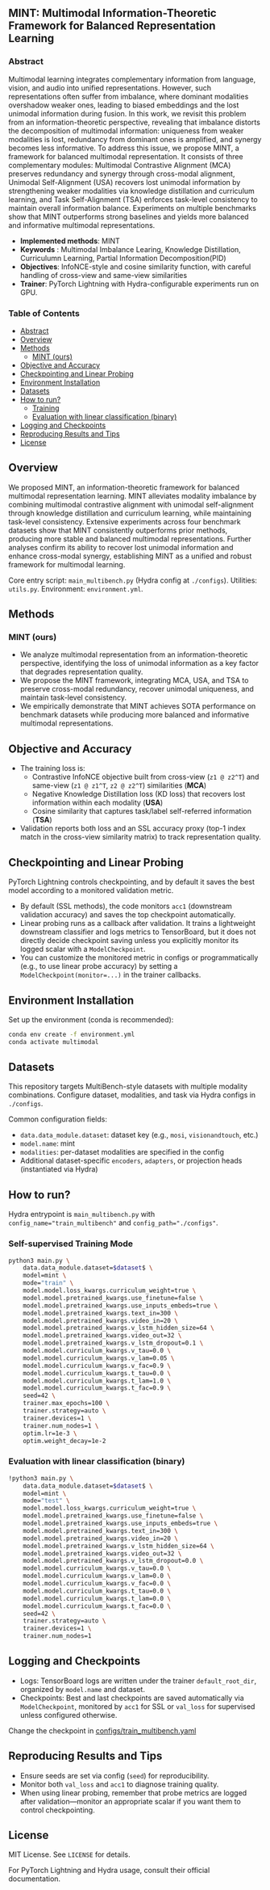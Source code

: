 ## MINT: Multimodal Information-Theoretic Framework for Balanced Representation Learning

### Abstract
Multimodal learning integrates complementary information from language, vision, and audio into unified representations. However, such representations often suffer from imbalance, where dominant modalities overshadow weaker ones, leading to biased embeddings and the lost unimodal information during fusion. In this work, we revisit this problem from an information-theoretic perspective, revealing that imbalance distorts the decomposition of multimodal information: uniqueness from weaker modalities is lost, redundancy from dominant ones is amplified, and synergy becomes less informative. To address this issue, we propose MINT, a framework for balanced multimodal representation. It consists of three complementary modules: Multimodal Contrastive Alignment (MCA) preserves redundancy and synergy through cross-modal alignment, Unimodal Self-Alignment (USA) recovers lost unimodal information by strengthening weaker modalities via knowledge distillation and curriculum learning, and Task Self-Alignment (TSA) enforces task-level consistency to maintain overall information balance. Experiments on multiple benchmarks show that MINT outperforms strong baselines and yields more balanced and informative multimodal representations.

- **Implemented methods**: MINT
- **Keywords** : Multimodal Imbalance Learing, Knowledge Distillation, Curriculumn Learning, Partial Information Decomposition(PID)
- **Objectives**: InfoNCE-style and cosine similarity function, with careful handling of cross-view and same-view similarities
- **Trainer**: PyTorch Lightning with Hydra-configurable experiments run on GPU.

### Table of Contents
- [Abstract](#abstract)
- [Overview](#overview)
- [Methods](#methods)
  - [MINT (ours)](#mint-ours)
- [Objective and Accuracy](#objective-and-accuracy)
- [Checkpointing and Linear Probing](#checkpointing-and-linear-probing)
- [Environment Installation](#environment-installation)
- [Datasets](#datasets)
- [How to run?](#how-to-run)
  - [Training](#training)
  - [Evaluation with linear classification (binary)](#evaluation-with-linear-classification-binary)
- [Logging and Checkpoints](#logging-and-checkpoints)
- [Reproducing Results and Tips](#reproducing-results-and-tips)
- [License](#license)

## Overview
We proposed MINT, an information-theoretic framework for balanced multimodal representation learning. MINT alleviates modality imbalance by combining multimodal contrastive alignment with unimodal self-alignment through knowledge distillation and curriculum learning, while maintaining task-level consistency. Extensive experiments across four benchmark datasets show that MINT consistently outperforms prior methods, producing more stable and balanced multimodal representations. Further analyses confirm its ability to recover lost unimodal information and enhance cross-modal synergy, establishing MINT as a unified and robust framework for multimodal learning.

Core entry script: `main_multibench.py` (Hydra config at `./configs`). Utilities: `utils.py`. Environment: `environment.yml`.

## Methods

### MINT (ours)
* We analyze multimodal representation from an information-theoretic perspective, identifying the loss of unimodal information as a key factor that degrades representation quality.
* We propose the MINT framework, integrating MCA, USA, and TSA to preserve cross-modal redundancy, recover unimodal uniqueness, and maintain task-level consistency. 
* We empirically demonstrate that MINT achieves SOTA performance on benchmark datasets while producing more balanced and informative multimodal representations. 

## Objective and Accuracy
  - The training loss is:
    - Contrastive InfoNCE objective built from cross-view (`z1 @ z2^T`) and same-view (`z1 @ z1^T`, `z2 @ z2^T`) similarities (**MCA**)
    - Negative Knowledge Distillation loss (KD loss) that recovers lost information within each modality (**USA**)
    - Cosine similarity that captures task/label self-referred information (**TSA**)
- Validation reports both loss and an SSL accuracy proxy (top-1 index match in the cross-view similarity matrix) to track representation quality.

## Checkpointing and Linear Probing
PyTorch Lightning controls checkpointing, and by default it saves the best model according to a monitored validation metric.

- By default (SSL methods), the code monitors `acc1` (downstream validation accuracy) and saves the top checkpoint automatically. 
- Linear probing runs as a callback after validation. It trains a lightweight downstream classifier and logs metrics to TensorBoard, but it does not directly decide checkpoint saving unless you explicitly monitor its logged scalar with a `ModelCheckpoint`.
- You can customize the monitored metric in configs or programmatically (e.g., to use linear probe accuracy) by setting a `ModelCheckpoint(monitor=...)` in the trainer callbacks.

## Environment Installation
Set up the environment (conda is recommended):

```bash
conda env create -f environment.yml
conda activate multimodal
```

## Datasets
This repository targets MultiBench-style datasets with multiple modality combinations. Configure dataset, modalities, and task via Hydra configs in `./configs`.

Common configuration fields:
- `data.data_module.dataset`: dataset key (e.g., `mosi`, `visionandtouch`, etc.)
- `model.name`: mint
- `modalities`: per-dataset modalities are specified in the config
- Additional dataset-specific `encoders`, `adapters`, or projection heads (instantiated via Hydra)

## How to run?
Hydra entrypoint is `main_multibench.py` with `config_name="train_multibench"` and `config_path="./configs"`.

### Self-supervised Training Mode
```bash
python3 main.py \
    data.data_module.dataset=$dataset$ \
    model=mint \
    mode="train" \
    model.model.loss_kwargs.curriculum_weight=true \
    model.model.pretrained_kwargs.use_finetune=false \
    model.model.pretrained_kwargs.use_inputs_embeds=true \
    model.model.pretrained_kwargs.text_in=300 \
    model.model.pretrained_kwargs.video_in=20 \
    model.model.pretrained_kwargs.v_lstm_hidden_size=64 \
    model.model.pretrained_kwargs.video_out=32 \
    model.model.pretrained_kwargs.v_lstm_dropout=0.1 \
    model.model.curriculum_kwargs.v_tau=0.0 \
    model.model.curriculum_kwargs.v_lam=0.05 \
    model.model.curriculum_kwargs.v_fac=0.9 \
    model.model.curriculum_kwargs.t_tau=0.0 \
    model.model.curriculum_kwargs.t_lam=1.0 \
    model.model.curriculum_kwargs.t_fac=0.9 \
    seed=42 \
    trainer.max_epochs=100 \
    trainer.strategy=auto \
    trainer.devices=1 \
    trainer.num_nodes=1 \
    optim.lr=1e-3 \
    optim.weight_decay=1e-2 
```

### Evaluation with linear classification (binary)
```bash
!python3 main.py \
    data.data_module.dataset=$dataset$ \
    model=mint \
    mode="test" \
    model.model.loss_kwargs.curriculum_weight=true \
    model.model.pretrained_kwargs.use_finetune=false \
    model.model.pretrained_kwargs.use_inputs_embeds=true \
    model.model.pretrained_kwargs.text_in=300 \
    model.model.pretrained_kwargs.video_in=20 \
    model.model.pretrained_kwargs.v_lstm_hidden_size=64 \
    model.model.pretrained_kwargs.video_out=32 \
    model.model.pretrained_kwargs.v_lstm_dropout=0.0 \
    model.model.curriculum_kwargs.v_tau=0.0 \
    model.model.curriculum_kwargs.v_lam=0.0 \
    model.model.curriculum_kwargs.v_fac=0.0 \
    model.model.curriculum_kwargs.t_tau=0.0 \
    model.model.curriculum_kwargs.t_lam=0.0 \
    model.model.curriculum_kwargs.t_fac=0.0 \
    seed=42 \
    trainer.strategy=auto \
    trainer.devices=1 \
    trainer.num_nodes=1 
```

## Logging and Checkpoints
- Logs: TensorBoard logs are written under the trainer `default_root_dir`, organized by `model.name` and dataset.
- Checkpoints: Best and last checkpoints are saved automatically via `ModelCheckpoint`, monitored by `acc1` for SSL or `val_loss` for supervised unless configured otherwise.

Change the checkpoint in [configs/train_multibench.yaml](configs/train_multibench.yaml)

## Reproducing Results and Tips
- Ensure seeds are set via config (`seed`) for reproducibility.
- Monitor both `val_loss` and `acc1` to diagnose training quality.
- When using linear probing, remember that probe metrics are logged after validation—monitor an appropriate scalar if you want them to control checkpointing.

## License
MIT License. See `LICENSE` for details.


For PyTorch Lightning and Hydra usage, consult their official documentation.